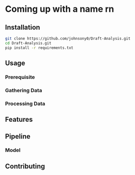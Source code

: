 # Coming up with a name rn

## Installation

```bash
git clone https://github.com/johnsony0/Draft-Analysis.git
cd Draft-Analysis.git
pip install -r requirements.txt
```

## Usage

### Prerequisite

### Gathering Data

### Processing Data

## Features

## Pipeline

### Model

## Contributing
